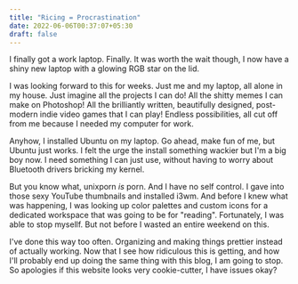 ```yaml
---
title: "Ricing = Procrastination"
date: 2022-06-06T00:37:07+05:30
draft: false 
---
```

I finally got a work laptop. Finally. It was worth the wait though, I now have a shiny new laptop with a glowing RGB star on the lid. 

I was looking forward to this for weeks. Just me and my laptop, all alone in my house. Just imagine all the projects I can do! All the shitty memes I can make on Photoshop! All the brilliantly written, beautifully designed, post-modern indie video games that I can play! Endless possibilities, all cut off from me because I needed my computer for work. 

Anyhow, I installed Ubuntu on my laptop. Go ahead, make fun of me, but Ubuntu just works. I felt the urge the install something wackier but I'm a big boy now. I need something I can just use, without having to worry about Bluetooth drivers bricking my kernel. 

But you know what, unixporn *is* porn. And I have no self control. I gave into those sexy YouTube thumbnails and installed i3wm. And before I knew what was happening, I was looking up color palettes and custom icons for a dedicated workspace that was going to be for "reading". Fortunately, I was able to stop mysellf. But not before I wasted an entire weekend on this. 

I've done this way too often. Organizing and making things prettier instead of actually working. Now that I see how ridiculous this is getting, and how I'll probably end up doing the same thing with this blog, I am going to stop. So apologies if this website looks very cookie-cutter, I have issues okay?

